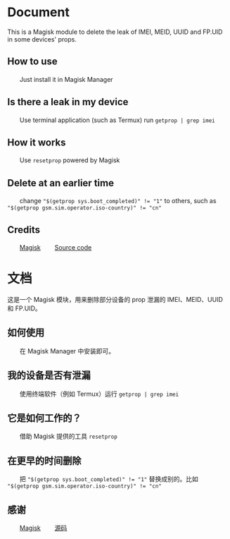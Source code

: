 # Document
This is a Magisk module to delete the leak of IMEI, MEID, UUID and FP.UID in some devices' props.

## How to use
　　Just install it in Magisk Manager
## Is there a leak in my device
　　Use terminal application (such as Termux) run `getprop | grep imei`
## How it works
　　Use `resetprop` powered by Magisk
## Delete at an earlier time
　　change `"$(getprop sys.boot_completed)" != "1"` to others, such as `"$(getprop gsm.sim.operator.iso-country)" != "cn"`
## Credits
　　[Magisk](https://github.com/topjohnwu/Magisk)
　　[Source code](https://t.me/CodeOfMeowCat/255710)


# 文档
这是一个 Magisk 模块，用来删除部分设备的 prop 泄漏的 IMEI、MEID、UUID 和 FP.UID。

## 如何使用
　　在 Magisk Manager 中安装即可。
## 我的设备是否有泄漏
　　使用终端软件（例如 Termux）运行 `getprop | grep imei`
## 它是如何工作的？
　　借助 Magisk 提供的工具 `resetprop`
## 在更早的时间删除
　　把 `"$(getprop sys.boot_completed)" != "1"` 替换成别的。比如 `"$(getprop gsm.sim.operator.iso-country)" != "cn"`
## 感谢
　　[Magisk](https://github.com/topjohnwu/Magisk)
　　[源码](https://t.me/CodeOfMeowCat/255710)
　　